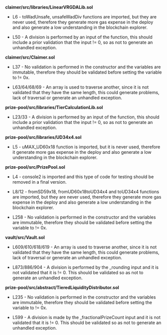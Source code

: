 **claimer/src/libraries/LinearVRGDALib.sol**
- L6 - toWadUnsafe, unsafeWadDiv functions are imported, but they are never used, therefore they generate more gas expense in the deploy and also generate a low understanding in the blockchain explorer.

- L50 - A division is performed by an input of the function, this should include a prior validation that the input != 0, so as not to generate an unhandled exception.


**claimer/src/Claimer.sol**
- L37 - No validation is performed in the constructor and the variables are immutable, therefore they should be validated before setting the variable to != 0x.

- L63/64/68/69 - An array is used to traverse another, since it is not validated that they have the same length, this could generate problems, lack of traversal or generate an unhandled exception.


**prize-pool/src/libraries/TierCalculationLib.sol**
- L23/33 - A division is performed by an input of the function, this should include a prior validation that the input != 0, so as not to generate an unhandled exception.


**prize-pool/src/libraries/UD34x4.sol**
- L5 - uMAX_UD60x18 function is imported, but it is never used, therefore it generate more gas expense in the deploy and also generate a low understanding in the blockchain explorer.


**prize-pool/src/PrizePool.sol**
- L4 - console2 is imported and this type of code for testing should be removed in a final version.

- L8/12 - fromSD59x18, fromUD60x18toUD34x4 and toUD34x4 functions are imported, but they are never used, therefore they generate more gas expense in the deploy and also generate a low understanding in the blockchain explorer.

- L258 - No validation is performed in the constructor and the variables are immutable, therefore they should be validated before setting the variable to != 0x.


**vault/src/Vault.sol**
- L609/610/618/619 - An array is used to traverse another, since it is not validated that they have the same length, this could generate problems, lack of traversal or generate an unhandled exception.

- L873/886/904 - A division is performed by the _rounding input and it is not validated that it is != 0. This should be validated so as not to generate an unhandled exception.


**prize-pool/src/abstract/TieredLiquidityDistributor.sol**
- L235 - No validation is performed in the constructor and the variables are immutable, therefore they should be validated before setting the variable to != 0x.

- L599 - A division is made by the _fractionalPrizeCount input and it is not validated that it is != 0. This should be validated so as not to generate an unhandled exception.
